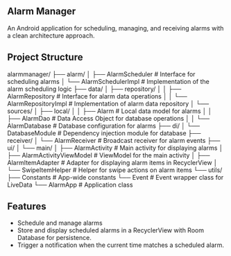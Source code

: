 ## Alarm Manager
An Android application for scheduling, managing, and receiving alarms with a clean architecture approach.

## Project Structure
alarmmanager/
├── alarm/
│   ├── AlarmScheduler          # Interface for scheduling alarms
│   └── AlarmSchedulerImpl      # Implementation of the alarm scheduling logic
├── data/
│   ├── repository/
│   │   ├── AlarmRepository     # Interface for alarm data operations
│   │   └── AlarmRepositoryImpl # Implementation of alarm data repository
│   └── sources/
│       ├── local/
│       │   ├── Alarm           # Local data model for alarms
│       │   ├── AlarmDao        # Data Access Object for database operations
│       │   └── AlarmDatabase   # Database configuration for alarms
├── di/
│   └── DatabaseModule          # Dependency injection module for database
├── receiver/
│   └── AlarmReceiver           # Broadcast receiver for alarm events
├── ui/
│   └── main/
│       ├── AlarmActivity           # Main activity for displaying alarms
│       ├── AlarmActivityViewModel  # ViewModel for the main activity
│       ├── AlarmItemAdapter        # Adapter for displaying alarm items in RecyclerView
│       └── SwipeItemHelper         # Helper for swipe actions on alarm items
└── utils/
    ├── Constants               # App-wide constants
    └── Event                   # Event wrapper class for LiveData
└── AlarmApp                    # Application class

## Features
* Schedule and manage alarms
* Store and display scheduled alarms in a RecyclerView with Room Database for persistence.
* Trigger a notification when the current time matches a scheduled alarm.




